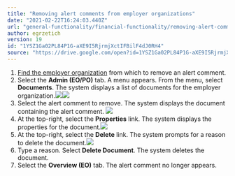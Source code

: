 ```yaml
---
title: "Removing alert comments from employer organizations"
date: "2021-02-22T16:24:03.440Z"
url: "general-functionality/financial-functionality/removing-alert-comments-from-employer-organizations.html"
author: egrzetich
version: 19
id: "1YSZ1Ga02PL84P1G-aXE9I5RjrmjXctIFBilF4dJ0RH4"
source: "https://drive.google.com/open?id=1YSZ1Ga02PL84P1G-aXE9I5RjrmjXctIFBilF4dJ0RH4"
---
```

1. [Find the employer organization](finding-employer-organizations.html) from which to remove an alert comment.
2. Select the <strong>Admin (EO/PO)</strong> tab. A menu appears. From the menu, select <strong>Documents</strong>. The system displays a list of documents for the employer organization.![](removing-alert-comments-from-employer-organizations.images/image1.png)![](removing-alert-comments-from-employer-organizations.images/image2.png)
3. Select the alert comment to remove. The system displays the document containing the alert comment. ![](removing-alert-comments-from-employer-organizations.images/image3.png)
4. At the top-right, select the <strong>Properties</strong> link. The system displays the properties for the document.![](removing-alert-comments-from-employer-organizations.images/image4.png)
5. At the top-right, select the <strong>Delete</strong> link. The system prompts for a reason to delete the document.![](removing-alert-comments-from-employer-organizations.images/image5.png)
6. Type a reason. Select <strong>Delete Document</strong>. The system deletes the document.
7. Select the <strong>Overview (EO)</strong> tab. The alert comment no longer appears.
